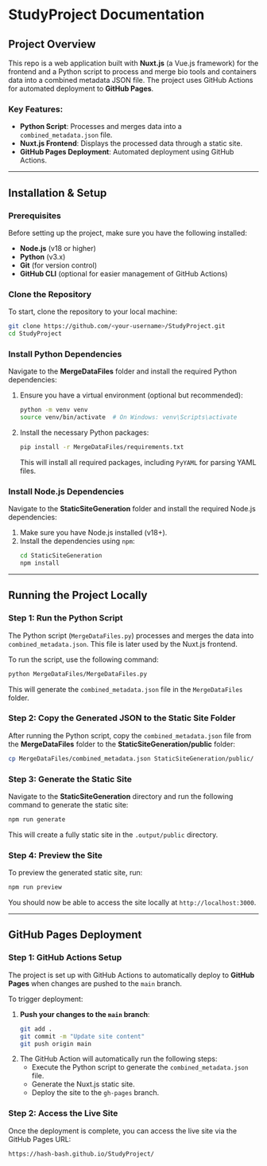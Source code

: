 # StudyProject Documentation

## Project Overview

This repo is a web application built with **Nuxt.js** (a Vue.js framework) for the frontend and a Python script to process and merge bio tools and containers data into a combined metadata JSON file. The project uses GitHub Actions for automated deployment to **GitHub Pages**.

### Key Features:
- **Python Script**: Processes and merges data into a `combined_metadata.json` file.
- **Nuxt.js Frontend**: Displays the processed data through a static site.
- **GitHub Pages Deployment**: Automated deployment using GitHub Actions.

---

## Installation & Setup

### Prerequisites
Before setting up the project, make sure you have the following installed:
- **Node.js** (v18 or higher)
- **Python** (v3.x)
- **Git** (for version control)
- **GitHub CLI** (optional for easier management of GitHub Actions)

### Clone the Repository
To start, clone the repository to your local machine:
```bash
git clone https://github.com/<your-username>/StudyProject.git
cd StudyProject
```

### Install Python Dependencies
Navigate to the **MergeDataFiles** folder and install the required Python dependencies:
1. Ensure you have a virtual environment (optional but recommended):
   ```bash
   python -m venv venv
   source venv/bin/activate  # On Windows: venv\Scripts\activate
   ```
2. Install the necessary Python packages:
   ```bash
   pip install -r MergeDataFiles/requirements.txt
   ```
   This will install all required packages, including `PyYAML` for parsing YAML files.

### Install Node.js Dependencies
Navigate to the **StaticSiteGeneration** folder and install the required Node.js dependencies:
1. Make sure you have Node.js installed (v18+).
2. Install the dependencies using `npm`:
   ```bash
   cd StaticSiteGeneration
   npm install
   ```

---

## Running the Project Locally

### Step 1: Run the Python Script
The Python script (`MergeDataFiles.py`) processes and merges the data into `combined_metadata.json`. This file is later used by the Nuxt.js frontend.

To run the script, use the following command:
```bash
python MergeDataFiles/MergeDataFiles.py
```
This will generate the `combined_metadata.json` file in the `MergeDataFiles` folder.

### Step 2: Copy the Generated JSON to the Static Site Folder
After running the Python script, copy the `combined_metadata.json` file from the **MergeDataFiles** folder to the **StaticSiteGeneration/public** folder:
```bash
cp MergeDataFiles/combined_metadata.json StaticSiteGeneration/public/
```

### Step 3: Generate the Static Site
Navigate to the **StaticSiteGeneration** directory and run the following command to generate the static site:
```bash
npm run generate
```
This will create a fully static site in the `.output/public` directory.

### Step 4: Preview the Site
To preview the generated static site, run:
```bash
npm run preview
```
You should now be able to access the site locally at `http://localhost:3000`.

---

## GitHub Pages Deployment

### Step 1: GitHub Actions Setup
The project is set up with GitHub Actions to automatically deploy to **GitHub Pages** when changes are pushed to the `main` branch.

To trigger deployment:
1. **Push your changes to the `main` branch**:
   ```bash
   git add .
   git commit -m "Update site content"
   git push origin main
   ```
2. The GitHub Action will automatically run the following steps:
   - Execute the Python script to generate the `combined_metadata.json` file.
   - Generate the Nuxt.js static site.
   - Deploy the site to the `gh-pages` branch.

### Step 2: Access the Live Site
Once the deployment is complete, you can access the live site via the GitHub Pages URL:
```
https://hash-bash.github.io/StudyProject/
```
